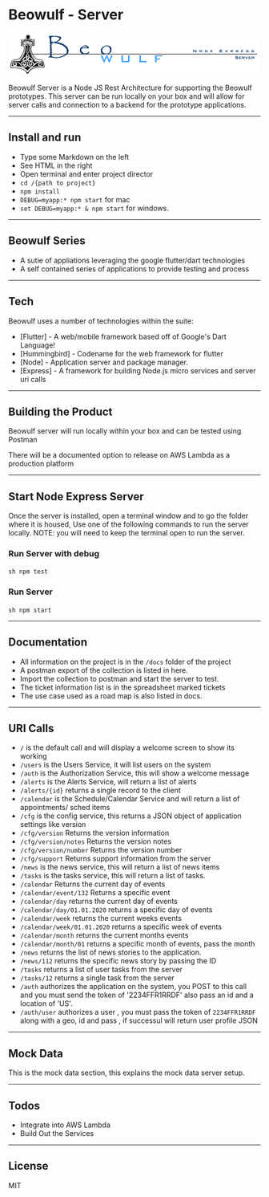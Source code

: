 # Beowulf - Server

[![N|Solid](https://github.com/raymondwbayly/beowulf-assets/blob/master/img/pub/beowulf-express-server-banner.png?raw=true)](https://github.com/raymondwbayly/beowulf-server)

Beowulf Server is a Node JS Rest Architecture for supporting the Beowulf prototypes. This server can be run locally on your box and will allow for server calls and connection to a backend for the prototype applications.

---

## Install and run

- Type some Markdown on the left
- See HTML in the right
- Open terminal and enter project director
- ```cd /{path to project}```
- ```npm install```
- ```DEBUG=myapp:* npm start``` for mac
- ```set DEBUG=myapp:* & npm start``` for windows.

---

## Beowulf Series

- A sutie of appliations leveraging the google flutter/dart technologies
- A self contained series of applications to provide testing and process

---

## Tech

Beowulf uses a number of technologies within the suite:

- [Flutter] - A web/mobile framework based off of Google's Dart Language!
- [Hummingbird] - Codename for the web framework for flutter
- [Node] - Application server and package manager.
- [Express] - A framework for building Node.js micro services and server uri calls

---

## Building the Product

Beowulf server will run locally within your box and can be tested using Postman

There will be a documented option to release on AWS Lambda as a production platform

---

## Start Node Express Server

Once the server is installed, open a terminal window and to go the folder where it is housed, Use one of the following commands to run the server locally. NOTE: you will need to keep the terminal open to run the server.

### Run Server with debug

```sh npm test```

### Run Server

```sh npm start```

---

## Documentation

- All information on the project is in the ```/docs``` folder of the project
- A postman export of the collection is listed in here.
- Import the collection to postman and start the server to test.
- The ticket information list is in the spreadsheet marked tickets
- The use case used as a road map is also listed in docs.

---

## URI Calls

- ```/``` is the default call and will display a welcome screen to show its working
- ```/users``` is the Users Service, it will list users on the system
- ```/auth``` is the Authorization Service, this will show a welcome message
- ```/alerts``` is the Alerts Service, will return a list of alerts
- ```/alerts/{id}``` returns a single record to the client
- ```/calendar``` is the Schedule/Calendar Service and will return a list of appointments/ sched items
- ```/cfg``` is the config service, this returns a JSON object of application settings like version
- ```/cfg/version``` Returns the version information
- ```/cfg/version/notes``` Returns the version notes
- ```/cfg/version/number``` Returns the version number
- ```/cfg/support``` Returns support information from the server
- ```/news``` is the news service, this will return a list of news items
- ```/tasks``` is the tasks service, this will return a list of tasks.
- ```/calendar``` Returns the current day of events
- ```/calendar/event/132``` Returns a specific event
- ```/calendar/day``` returns the current day of events
- ```/calendar/day/01.01.2020``` returns a specific day of events
- ```/calendar/week``` returns the current weeks events
- ```/calendar/week/01.01.2020``` returns a specific week of events
- ```/calendar/month``` returns the current months events
- ```/calendar/month/01``` returns a specific month of events, pass the month
- ```/news``` returns the list of news stories to the application.
- ```/news/112``` returns the specific news story by passing the ID
- ```/tasks``` returns a list of user tasks from the server
- ```/tasks/12``` returns a single task from the server
- ```/auth``` authorizes the application on the system, you POST to this call and you must send the token of '2234FFR1RRDF' also pass an id and a location of 'US'.
- ```/auth/user``` authorizes a user , you must pass the token of ```2234FFR1RRDF``` along with a geo, id and pass , if successul will return user profile JSON
  
---

## Mock Data

This is the mock data section, this explains the mock data server setup.

---

## Todos

- Integrate into AWS Lambda
- Build Out the Services

---

## License

MIT
